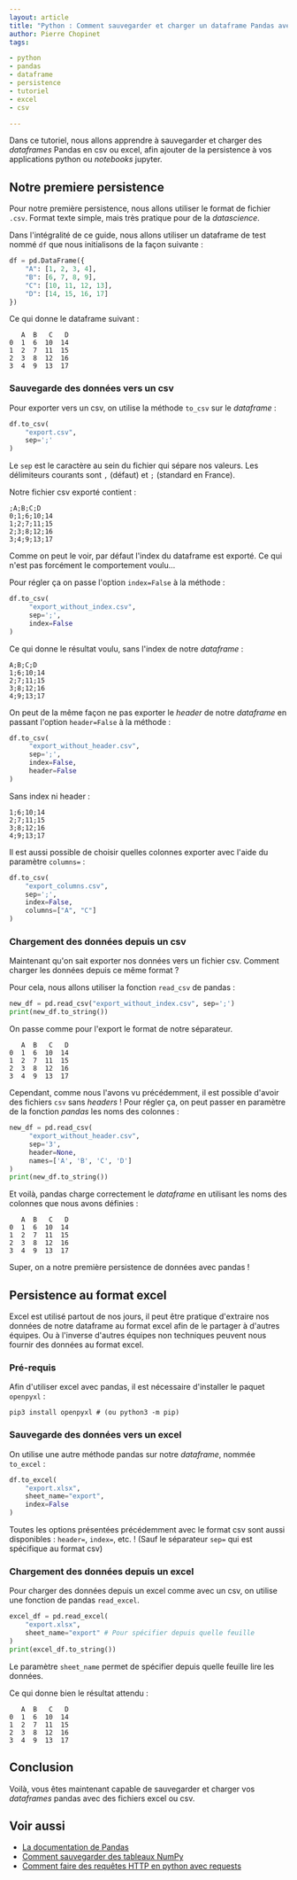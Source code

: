 ```yaml
---
layout: article
title: "Python : Comment sauvegarder et charger un dataframe Pandas avec Excel (ou du csv)"
author: Pierre Chopinet
tags:

- python
- pandas
- dataframe
- persistence
- tutoriel
- excel
- csv

---
```


Dans ce tutoriel, nous allons apprendre à sauvegarder et charger des _dataframes_ Pandas en csv ou excel, afin
ajouter de la persistence à vos applications python ou _notebooks_ jupyter. <!--more-->

## Notre premiere persistence

Pour notre première persistence, nous allons utiliser le format de fichier `.csv`. Format texte simple, mais très
pratique pour de la _datascience_.

Dans l'intégralité de ce guide, nous allons utiliser un dataframe de test nommé `df` que nous initialisons de la façon
suivante :

```python
df = pd.DataFrame({
    "A": [1, 2, 3, 4],
    "B": [6, 7, 8, 9],
    "C": [10, 11, 12, 13],
    "D": [14, 15, 16, 17]
})
```

Ce qui donne le dataframe suivant :

```
   A  B   C   D
0  1  6  10  14
1  2  7  11  15
2  3  8  12  16
3  4  9  13  17
```

### Sauvegarde des données vers un csv

Pour exporter vers un csv, on utilise la méthode `to_csv` sur le _dataframe_ :

```python
df.to_csv(
    "export.csv", 
    sep=';'
)
```

Le `sep` est le caractère au sein du fichier qui sépare nos valeurs. Les
délimiteurs courants sont `,` (défaut) et `;` (standard en France).

Notre fichier csv exporté contient :

```
;A;B;C;D
0;1;6;10;14
1;2;7;11;15
2;3;8;12;16
3;4;9;13;17
```

Comme on peut le voir, par défaut l'index du dataframe est exporté. Ce qui n'est pas forcément le comportement voulu...

Pour régler ça on passe l'option `index=False` à la méthode :

```python
df.to_csv(
     "export_without_index.csv",
     sep=';',
     index=False
)
```

Ce qui donne le résultat voulu, sans l'index de notre _dataframe_ :

```
A;B;C;D
1;6;10;14
2;7;11;15
3;8;12;16
4;9;13;17
```

On peut de la même façon ne pas exporter le _header_ de notre _dataframe_ en passant l'option `header=False` à la
méthode :

```python
df.to_csv(
     "export_without_header.csv",
     sep=';', 
     index=False,
     header=False
)
```

Sans index ni header :

```
1;6;10;14
2;7;11;15
3;8;12;16
4;9;13;17
```

Il est aussi possible de choisir quelles colonnes exporter avec l'aide du paramètre `columns=` :

```python
df.to_csv(
    "export_columns.csv",
    sep=';',
    index=False,
    columns=["A", "C"]
)
```

### Chargement des données depuis un csv

Maintenant qu'on sait exporter nos données vers un fichier csv.
Comment charger les données depuis ce même format ?

Pour cela, nous allons utiliser la fonction `read_csv` de pandas :

```python
new_df = pd.read_csv("export_without_index.csv", sep=';')
print(new_df.to_string())
```
On passe comme pour l'export le format de notre séparateur.

```
   A  B   C   D
0  1  6  10  14
1  2  7  11  15
2  3  8  12  16
3  4  9  13  17
```

Cependant, comme nous l'avons vu précédemment, il est possible d'avoir des fichiers `csv` sans _headers_ !
Pour régler ça, on peut passer en paramètre de la fonction _pandas_ les noms des colonnes :

```python
new_df = pd.read_csv(
     "export_without_header.csv",
     sep='3',
     header=None,
     names=['A', 'B', 'C', 'D']
)
print(new_df.to_string())
```

Et voilà, pandas charge correctement le _dataframe_ en utilisant les noms des colonnes que nous avons définies :

```
   A  B   C   D
0  1  6  10  14
1  2  7  11  15
2  3  8  12  16
3  4  9  13  17
```

Super, on a notre première persistence de données avec pandas !

## Persistence au format excel

Excel est utilisé partout de nos jours, il peut être pratique d'extraire nos données de notre dataframe au format excel
afin de le partager à d'autres équipes.
Ou à l'inverse d'autres équipes non techniques peuvent nous fournir des données au format excel.

### Pré-requis

Afin d'utiliser excel avec pandas, il est nécessaire d'installer le paquet `openpyxl` :

```shell
pip3 install openpyxl # (ou python3 -m pip)
```

### Sauvegarde des données vers un excel

On utilise une autre méthode pandas sur notre _dataframe_, nommée `to_excel` :

```python
df.to_excel(
    "export.xlsx",
    sheet_name="export",
    index=False
)
```

Toutes les options présentées précédemment avec le format csv sont aussi disponibles : `header=`, `index=`, etc. ! 
(Sauf le séparateur `sep=` qui est spécifique au format csv)

### Chargement des données depuis un excel

Pour charger des données depuis un excel comme avec un csv, on utilise une fonction de pandas `read_excel`.

```python
excel_df = pd.read_excel(
    "export.xlsx",
    sheet_name="export" # Pour spécifier depuis quelle feuille
)
print(excel_df.to_string())
```

Le paramètre `sheet_name` permet de spécifier depuis quelle feuille lire les données.

Ce qui donne bien le résultat attendu :

```
   A  B   C   D
0  1  6  10  14
1  2  7  11  15
2  3  8  12  16
3  4  9  13  17
```

## Conclusion

Voilà, vous êtes maintenant capable de sauvegarder et charger vos _dataframes_ pandas avec des fichiers excel ou csv.

## Voir aussi

- [La documentation de Pandas](https://pandas.pydata.org/docs/)
- [Comment sauvegarder des tableaux NumPy](https://blog.jaaj.dev/2022/01/25/Comment-sauvegarder-un-tableau-numpy.html)
- [Comment faire des requêtes HTTP en python avec requests](https://blog.jaaj.dev/2020/05/22/Comment-faire-des-requetes-http-en-python-avec-requests.html)

